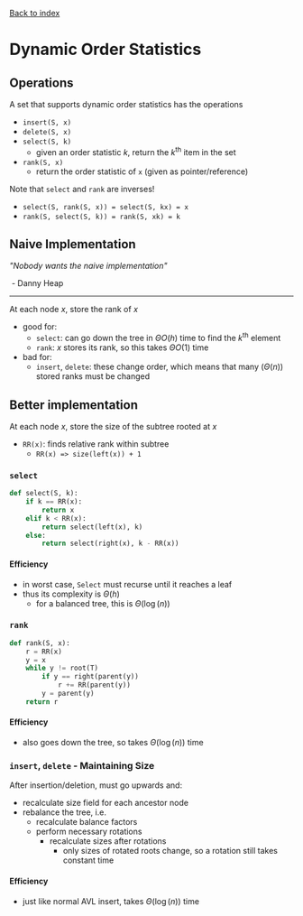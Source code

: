 [Back to index](index)

# Dynamic Order Statistics

## Operations

A set that supports dynamic order statistics has the operations

- `insert(S, x)`
- `delete(S, x)`
- `select(S, k)`
  - given an order statistic $k$, return the $k^\text{th}$ item in the set
- `rank(S, x)`
  - return the order statistic of `x` (given as pointer/reference)



Note that `select` and `rank` are inverses!

- `select(S, rank(S, x)) = select(S, kx) = x`
- `rank(S, select(S, k)) = rank(S, xk) = k`

## Naive Implementation

*"Nobody wants the naive implementation"*

​		- Danny Heap

------

At each node $x$, store the rank of $x$

- good for:
  - `select`: can go down the tree in $\Theta O(h)$ time to find the $k^\text{th}$ element
  - `rank`: $x$ stores its rank, so this takes $\Theta O(1)$ time
- bad for:
  - `insert`, `delete`: these change order, which means that many ($\Theta (n)$) stored ranks must be changed

## Better implementation

At each node $x$, store the size of the subtree rooted at $x$

- `RR(x)`: finds relative rank within subtree
  - `RR(x) => size(left(x)) + 1`

### `select`

```python
def select(S, k):
    if k == RR(x):
        return x
    elif k < RR(x):
        return select(left(x), k)
    else:
        return select(right(x), k - RR(x))
```

#### Efficiency

- in worst case, `Select` must recurse until it reaches a leaf
- thus its complexity is $\Theta (h)$
  - for a balanced tree, this is $\Theta(\log(n))$

### `rank`

```python
def rank(S, x):
    r = RR(x)
    y = x
    while y != root(T)
    	if y == right(parent(y))
        	r += RR(parent(y))
        y = parent(y)
    return r
```

#### Efficiency

- also goes down the tree, so takes $\Theta(\log(n))$ time

### `insert`, `delete` - Maintaining Size

After insertion/deletion, must go upwards and:

- recalculate size field for each ancestor node
- rebalance the tree, i.e.
  - recalculate balance factors
  - perform necessary rotations
    - recalculate sizes after rotations
      - only sizes of rotated roots change, so a rotation still takes constant time

#### Efficiency

- just like normal AVL insert, takes $\Theta(\log(n))$ time
